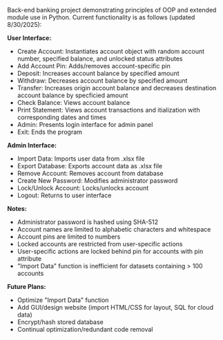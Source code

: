 Back-end banking project demonstrating principles of OOP and extended module use in Python. Current functionality is as follows (updated 8/30/2025):

**User Interface:**
- Create Account: Instantiates account object with random account number, specified balance, and unlocked status attributes
- Add Account Pin: Adds/removes account-specific pin
- Deposit: Increases account balance by specified amount
- Withdraw: Decreases account balance by specified amount
- Transfer: Increases origin account balance and decreases destination account balance by specficied amount
- Check Balance: Views account balance
- Print Statement: Views account transactions and itialization with corresponding dates and times
- Admin: Presents login interface for admin panel
- Exit: Ends the program

**Admin Interface:**
- Import Data: Imports user data from .xlsx file
- Export Database: Exports account data as .xlsx file
- Remove Account: Removes account from database
- Create New Password: Modifies administrator password
- Lock/Unlock Account: Locks/unlocks account
- Logout: Returns to user interface

**Notes:**
- Administrator password is hashed using SHA-512
- Account names are limited to alphabetic characters and whitespace
- Account pins are limited to numbers
- Locked accounts are restricted from user-specific actions
- User-specific actions are locked behind pin for accounts with pin attribute 
- "Import Data" function is inefficient for datasets containing > 100 accounts

**Future Plans:**
- Optimize "Import Data" function
- Add GUI/design website (import HTML/CSS for layout, SQL for cloud data)
- Encrypt/hash stored database
- Continual optimization/redundant code removal
